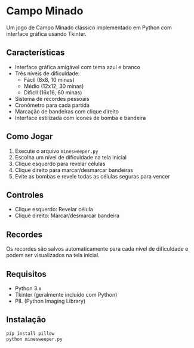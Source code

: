 # Campo Minado

Um jogo de Campo Minado clássico implementado em Python com interface gráfica usando Tkinter.

## Características

- Interface gráfica amigável com tema azul e branco
- Três níveis de dificuldade:
  - Fácil (8x8, 10 minas)
  - Médio (12x12, 30 minas)
  - Difícil (16x16, 60 minas)
- Sistema de recordes pessoais
- Cronômetro para cada partida
- Marcação de bandeiras com clique direito
- Interface estilizada com ícones de bomba e bandeira

## Como Jogar

1. Execute o arquivo `minesweeper.py`
2. Escolha um nível de dificuldade na tela inicial
3. Clique esquerdo para revelar células
4. Clique direito para marcar/desmarcar bandeiras
5. Evite as bombas e revele todas as células seguras para vencer

## Controles

- Clique esquerdo: Revelar célula
- Clique direito: Marcar/desmarcar bandeira

## Recordes

Os recordes são salvos automaticamente para cada nível de dificuldade e podem ser visualizados na tela inicial.

## Requisitos

- Python 3.x
- Tkinter (geralmente incluído com Python)
- PIL (Python Imaging Library)

## Instalação

```bash
pip install pillow
python minesweeper.py
```
